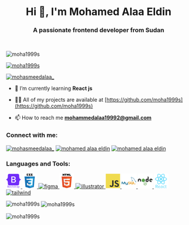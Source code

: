 <img src="[[https://i.pinimg.com/originals/ba/da/91/bada91c2a594f6d02d8e6fe96bdeee0e.gif](https://i.pinimg.com/originals/1d/a3/66/1da3663ce1d7d0f6098a31a667e862b4.gif)](https://i.pinimg.com/564x/9f/b9/e0/9fb9e070ecc630d8d8e0522748a9213d.jpg)" alt="">


<h1 align="center">Hi 👋, I'm Mohamed Alaa Eldin</h1>
<h3 align="center">A passionate frontend developer from Sudan</h3>
 <img src="https://i.pinimg.com/564x/c7/15/4b/c7154b20aa547387ea43913c4adcadc9.jpg" alt="">
      

<p align="left"> <img src="https://komarev.com/ghpvc/?username=moha1999s&label=Profile%20views&color=0e75b6&style=flat" alt="moha1999s" /> </p>

<p align="left"> <a href="https://github.com/ryo-ma/github-profile-trophy"><img src="https://github-profile-trophy.vercel.app/?username=moha1999s" alt="moha1999s" /></a> </p>

<p align="left"> <a href="https://twitter.com/mohasmeedalaa_" target="blank"><img src="https://img.shields.io/twitter/follow/mohasmeedalaa_?logo=twitter&style=for-the-badge" alt="mohasmeedalaa_" /></a> </p>

- 🌱 I’m currently learning **React js**

- 👨‍💻 All of my projects are available at [https://github.com/moha1999s](https://github.com/moha1999s)

- 📫 How to reach me **mohammedalaa19992@gmail.com**

<h3 align="left">Connect with me:</h3>
<p align="left">
<a href="https://twitter.com/mohasmeedalaa_" target="blank"><img align="center" src="https://raw.githubusercontent.com/rahuldkjain/github-profile-readme-generator/master/src/images/icons/Social/twitter.svg" alt="mohasmeedalaa_" height="30" width="40" /></a>
<a href="https://linkedin.com/in/mohamed alaa eldin" target="blank"><img align="center" src="https://raw.githubusercontent.com/rahuldkjain/github-profile-readme-generator/master/src/images/icons/Social/linked-in-alt.svg" alt="mohamed alaa eldin" height="30" width="40" /></a>
<a href="https://fb.com/mohamed alaa eldin" target="blank"><img align="center" src="https://raw.githubusercontent.com/rahuldkjain/github-profile-readme-generator/master/src/images/icons/Social/facebook.svg" alt="mohamed alaa eldin" height="30" width="40" /></a>
</p>

<h3 align="left">Languages and Tools:</h3>
<p align="left"> <a href="https://getbootstrap.com" target="_blank" rel="noreferrer"> <img src="https://raw.githubusercontent.com/devicons/devicon/master/icons/bootstrap/bootstrap-plain-wordmark.svg" alt="bootstrap" width="40" height="40"/> </a> <a href="https://www.w3schools.com/css/" target="_blank" rel="noreferrer"> <img src="https://raw.githubusercontent.com/devicons/devicon/master/icons/css3/css3-original-wordmark.svg" alt="css3" width="40" height="40"/> </a> <a href="https://www.figma.com/" target="_blank" rel="noreferrer"> <img src="https://www.vectorlogo.zone/logos/figma/figma-icon.svg" alt="figma" width="40" height="40"/> </a> <a href="https://www.w3.org/html/" target="_blank" rel="noreferrer"> <img src="https://raw.githubusercontent.com/devicons/devicon/master/icons/html5/html5-original-wordmark.svg" alt="html5" width="40" height="40"/> </a> <a href="https://www.adobe.com/in/products/illustrator.html" target="_blank" rel="noreferrer"> <img src="https://www.vectorlogo.zone/logos/adobe_illustrator/adobe_illustrator-icon.svg" alt="illustrator" width="40" height="40"/> </a> <a href="https://developer.mozilla.org/en-US/docs/Web/JavaScript" target="_blank" rel="noreferrer"> <img src="https://raw.githubusercontent.com/devicons/devicon/master/icons/javascript/javascript-original.svg" alt="javascript" width="40" height="40"/> </a> <a href="https://www.mysql.com/" target="_blank" rel="noreferrer"> <img src="https://raw.githubusercontent.com/devicons/devicon/master/icons/mysql/mysql-original-wordmark.svg" alt="mysql" width="40" height="40"/> </a> <a href="https://nodejs.org" target="_blank" rel="noreferrer"> <img src="https://raw.githubusercontent.com/devicons/devicon/master/icons/nodejs/nodejs-original-wordmark.svg" alt="nodejs" width="40" height="40"/> </a> <a href="https://reactjs.org/" target="_blank" rel="noreferrer"> <img src="https://raw.githubusercontent.com/devicons/devicon/master/icons/react/react-original-wordmark.svg" alt="react" width="40" height="40"/> </a> <a href="https://tailwindcss.com/" target="_blank" rel="noreferrer"> <img src="https://www.vectorlogo.zone/logos/tailwindcss/tailwindcss-icon.svg" alt="tailwind" width="40" height="40"/> </a> </p>

<p><img align="left" src="https://github-readme-stats.vercel.app/api/top-langs?username=moha1999s&show_icons=true&locale=en&layout=compact" alt="moha1999s" /></p>

<p>&nbsp;<img align="center" src="https://github-readme-stats.vercel.app/api?username=moha1999s&show_icons=true&locale=en" alt="moha1999s" /></p>

<p><img align="center" src="https://github-readme-streak-stats.herokuapp.com/?user=moha1999s&" alt="moha1999s" /></p>
